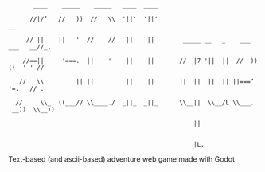 <pre><code>       ____    _____    _____   ____  ____                                           <br>
      //|/’   //   ))  //   \\  '||'  '||'                                      __   <br>
     // ||    ||   '  //    //   ||    ||        _____ __   _    ___   ___   __//_.  <br/>
    //==||     '===.  ||    '    ||    ||       //  |7 '||  ||  //  ))((  ' ' //     <br/>
   //   \\         || ||         ||    ||       ||  ||  ||  || ||===’  '=.   // ._   <br/>
 .//     \\_. ((___// \\____./  _||_  _||_      \\__||  \\__/L \\___. .__))  \\__))  <br/>
                                                    ||<br>
                                
                                                    |L.                             </code></pre> 
Text-based (and ascii-based) adventure web game made with Godot
